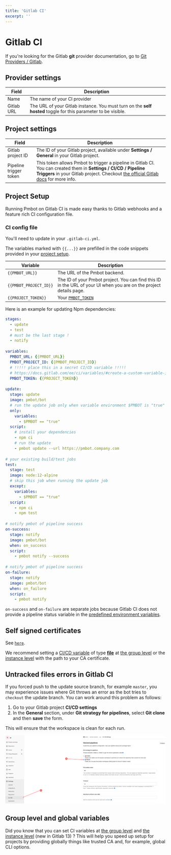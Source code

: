 ```yaml
---
title: 'Gitlab CI'
excerpt: ''
---
```


# Gitlab CI

<div class="blockquote" data-props='{ "mod": "warning" }'>

If you're looking for the Gitlab **git** provider documentation, go to [Git Providers / Gitlab](../git-providers/gitlab).

</div>

## Provider settings

| Field | Description |
| --- | --- |
| Name | The name of your CI provider |
| Gitlab URL | The URL of your Gitlab instance. You must turn on the **self hosted** toggle for this parameter to be visible. |

## Project settings

| Field | Description |
| --- | --- |
| Gitlab project ID | The ID of your Gitlab project, available under **Settings / General** in your Gitlab project. |
| Pipeline trigger token | This token allows Pmbot to trigger a pipeline in Gitlab CI. You can created them in **Settings / CI/CD / Pipeline Triggers** in your Gitlab project. Checkout [the official Gitlab docs](https://docs.gitlab.com/ee/ci/triggers/#adding-a-new-trigger) for more info. |

## Project Setup

Running Pmbot on Gitlab CI is made easy thanks to Gitlab webhooks and a feature rich CI configuration file.

### CI config file

You'll need to update in your `.gitlab-ci.yml`. 

The variables marked with `{{...}}` are prefilled in the code snippets provided in your [project setup](/core/projects#setup).

| Variable | Description |
| --- | --- |
| `{{PMBOT_URL}}` | The URL of the Pmbot backend. |
| `{{PMBOT_PROJECT_ID}}` | The ID of your Pmbot project. You can find this ID in the URL of your UI when you are on the project details page. |
| `{{PROJECT_TOKEN}}` | Your [`PMBOT_TOKEN`](#pmbot_token) |

Here is an example for updating Npm dependencies:

<div class="code-group" data-props='{ "lineNumbers": [true], "labels": [".gitlab-ci.yml"] }'>

```yaml
stages:
  - update
  - test
  # must be the last stage !
  - notify

variables:
  PMBOT_URL: {{PMBOT_URL}}
  PMBOT_PROJECT_ID: {{PMBOT_PROJECT_ID}}
  # !!!!! place this in a secret CI/CD variable !!!!!
  # https://docs.gitlab.com/ee/ci/variables/#create-a-custom-variable-in-the-ui
  PMBOT_TOKEN: {{PROJECT_TOKEN}}

update:
  stage: update
  image: pmbot/bot
  # run the update job only when variable environment $PMBOT is "true"
  only:
    variables:
      - $PMBOT == "true"
  script:
    # install your dependencies
    - npm ci
    # run the update
    - pmbot update --url https://pmbot.company.com

# your existing build/test jobs
test:
  stage: test
  image: node:12-alpine
  # skip this job when running the update job
  except:
    variables:
      - $PMBOT == "true"
  script:
    - npm ci
    - npm test

# notify pmbot of pipeline success
on-success:
  stage: notify
  image: pmbot/bot
  when: on_success
  script:
    - pmbot notify --success

# notify pmbot of pipeline success
on-failure:
  stage: notify
  image: pmbot/bot
  when: on_failure
  script:
    - pmbot notify

```

</div>

<div class="blockquote" data-props='{ "mod": "info" }'>

`on-success` and `on-failure` are separate jobs because Gitlab CI does not provide a pipeline status variable in the [predefined environment variables](https://docs.gitlab.com/ee/ci/variables/predefined_variables.html). 

</div>

## Self signed certificates

See [`here`](/core/cli#self-signed-certificates).

We recommend setting a [CI/CD variable](https://docs.gitlab.com/ee/ci/variables/) of type [**file**](https://docs.gitlab.com/ee/ci/variables/#custom-environment-variables-of-type-file) at [the group level](https://docs.gitlab.com/ee/ci/variables/#group-level-environment-variables) or the [instance level]() with the path to your CA certificate.

## Untracked files errors in Gitlab CI

If you forced push to the update source branch, for example `master`, you may experience issues where Git throws an error as the bot tries to `checkout` the update branch. You can work around this problem as follows:

1. Go to your Gitlab project **CI/CD settings**
2. In the **General** section, under **Git strategy for pipelines**, select **Git clone** and then **save** the form.

This will ensure that the workspace is clean for each run.

![](../../../images/gitlab-clone.png)

## Group level and global variables

Did you know that you can set CI variables at [the group level](https://docs.gitlab.com/ee/ci/variables/) and [the instance level](https://docs.gitlab.com/ee/ci/variables/#instance-level-cicd-environment-variables) (new in Gitlab 13) ? This will help you speed up setup for projects by providing globally things like trusted CA and, for example, global CLI options. 
